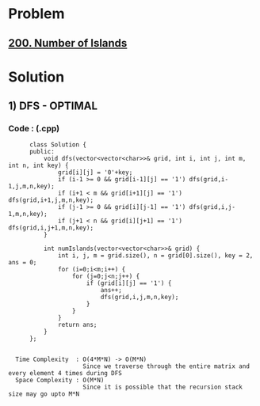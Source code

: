 # Problem

## [200. Number of Islands](https://leetcode.com/problems/number-of-islands/)


# Solution 

## 1) DFS - OPTIMAL

      
       
      
   ### Code : (.cpp)
    
          class Solution {
          public:
              void dfs(vector<vector<char>>& grid, int i, int j, int m, int n, int key) {
                  grid[i][j] = '0'+key;
                  if (i-1 >= 0 && grid[i-1][j] == '1') dfs(grid,i-1,j,m,n,key);
                  if (i+1 < m && grid[i+1][j] == '1') dfs(grid,i+1,j,m,n,key);
                  if (j-1 >= 0 && grid[i][j-1] == '1') dfs(grid,i,j-1,m,n,key);
                  if (j+1 < n && grid[i][j+1] == '1') dfs(grid,i,j+1,m,n,key);
              }

              int numIslands(vector<vector<char>>& grid) {
                  int i, j, m = grid.size(), n = grid[0].size(), key = 2, ans = 0;
                  for (i=0;i<m;i++) {
                      for (j=0;j<n;j++) {
                          if (grid[i][j] == '1') {
                              ans++;
                              dfs(grid,i,j,m,n,key);
                          }
                      }
                  }
                  return ans;
              }
          };
          

      Time Complexity  : O(4*M*N) -> O(M*N) 
                         Since we traverse through the entire matrix and every element 4 times during DFS
      Space Complexity : O(M*N)
                         Since it is possible that the recursion stack size may go upto M*N
